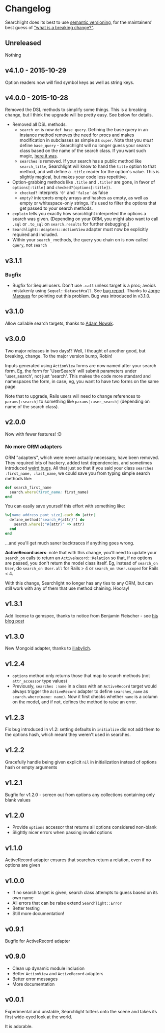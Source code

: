 # Changelog

Searchlight does its best to use [semantic versioning](http://semver.org), for the maintainers' best guess of ["what is a breaking change?"](https://xkcd.com/1172/).

## Unreleased

Nothing

## v4.1.0 - 2015-10-29

Option readers now will find symbol keys as well as string keys.

## v4.0.0 - 2015-10-28

Removed the DSL methods to simplify some things. This is a breaking change, but I think the upgrade will be pretty easy. See below for details.

- Removed all DSL methods.
  - `search_on` is now `def base_query`. Defining the base query in an instance method removes the need for procs and makes modification in subclasses as simple as `super`. Note that you *must* define `base_query` - Searchlight will no longer guess your search class based on the name of the search class. If you want such magic, [here it was](https://github.com/nathanl/searchlight/blob/v3.1.1/lib/searchlight/search.rb#L50).
  - `searches` is removed. If your search has a public method like `search_title`, Searchlight will know to hand the `title` option to that method, and will define a `.title` reader for the option's value. This is slightly magical, but makes your code less repetitive.
- Option-grabbing methods like `.title` and `.title?` are gone, in favor of `options[:title]` and `checked?(options[:title])`.
  - `checked?` interprets `'0'` and `'false'` as false
  - `empty?` interprets empty arrays and hashes as empty, as well as empty or whitespace-only strings. It's used to filter the options that get passed to your search methods.
- `explain` tells you exactly how searchlight interpreted the options a search was given. (Depending on your ORM, you might also want to call `.sql` or `.to_sql` on `search.results` for further debugging.)
- `Searchlight::Adapters::ActionView` adapter must now be explicitly required and included.
- Within your `search_` methods, the query you chain on is now called `query`, not `search`

## v3.1.1

### Bugfix

- Bugfix for Sequel users. Don't use `.call` unless target is a proc; avoids mistakenly using `Sequel::Dataset#call`. See [bug report](https://github.com/nathanl/searchlight/issues/25). Thanks to [Jorge Marques](https://github.com/jorge-marques) for pointing out this problem. Bug was introduced in v3.1.0.

## v3.1.0

Allow callable search targets, thanks to [Adam Nowak](https://github.com/lubieniebieski).

## v3.0.0

Two major releases in two days!? Well, I thought of another good, but breaking, change. To the major version bump, Robin!

Inputs generated using `ActionView` forms are now named after your search form. Eg, the form for 'UserSearch' will submit parameters under 'user_search', not just 'search'. This makes the code more standard and namespaces the form, in case, eg, you want to have two forms on the same page.

Note that to upgrade, Rails users will need to change references to `params[:search]` to something like `params[:user_search]` (depending on name of the search class).

## v2.0.0

Now with fewer features! :D

### No more ORM adapters

ORM "adapters", which were never actually necessary, have been removed. They required lots of hackery, added test dependencies, and sometimes introduced [weird bugs](https://github.com/nathanl/searchlight/pull/15). All that just so that if you said your class `searches :first_name, :last_name`, we could save you from typing simple search methods like:

```ruby
def search_first_name
  search.where(first_name: first_name)
end
```

You can easily save yourself this effort with something like:

```ruby
%w[name address pant_size].each do |attr|
  define_method("search_#{attr}") do
    search.where(:"#{attr}" => attr)
  end
end
```

...and you'll get much saner backtraces if anything goes wrong.

**ActiveRecord users**: note that with this change, you'll need to update your `search_on` calls to return an `ActiveRecord::Relation` so that, if no options are passed, you don't return the model class itself. Eg, instead of `search_on User`, do `search_on User.all` for Rails > 4 or `search_on User.scoped` for Rails < 4.

With this change, Searchlight no longer has any ties to any ORM, but can still work with any of them that use method chaining. Hooray!

## v1.3.1

Add license to gemspec, thanks to notice from Benjamin Fleischer - see [his blog post](http://www.benjaminfleischer.com/2013/07/12/make-the-world-a-better-place-put-a-license-in-your-gemspec/)

## v1.3.0

New Mongoid adapter, thanks to [iliabylich](https://github.com/iliabylich).

## v1.2.4

- `options` method only returns those that map to search methods (not `attr_accessor` type values)
- Previously, `searches :name` in a class with an `ActiveRecord` target would always trigger the `ActiveRecord` adapter to define `searches_name` as `search.where(name: name)`. Now it first checks whether `name` is a column on the model, and if not, defines the method to raise an error.

## v1.2.3

Fix bug introduced in v1.2: setting defaults in `initialize` did not add them to the options hash, which meant they weren't used in searches.

## v1.2.2

Gracefully handle being given explicit `nil` in initialization instead of options hash or empty arguments

## v1.2.1

Bugfix for v1.2.0 - screen out from options any collections containing only blank values

## v1.2.0

- Provide `options` accessor that returns all options considered non-blank
- Slightly nicer errors when passing invalid options

## v1.1.0

ActiveRecord adapter ensures that searches return a relation, even if no options are given

## v1.0.0

- If no search target is given, search class attempts to guess based on its own name
- All errors that can be raise extend `Searchlight::Error`
- Better testing
- Still more documentation!

## v0.9.1

Bugfix for ActiveRecord adapter

## v0.9.0

- Clean up dynamic module inclusion
- Better `ActionView` and `ActiveRecord` adapters
- Better error messages
- More documentation

## v0.0.1

Experimental and unstable, Searchlight totters onto the scene and takes its first wide-eyed look at the world.

It is adorable.

